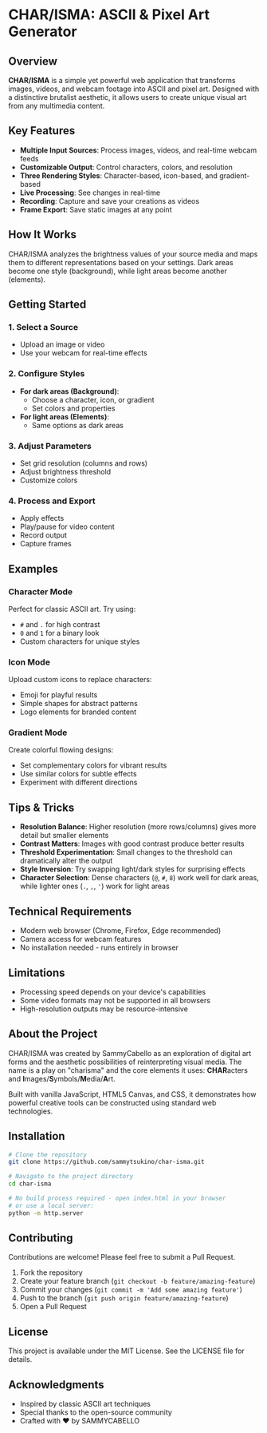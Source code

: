 # CHAR/ISMA: ASCII & Pixel Art Generator

## Overview

**CHAR/ISMA** is a simple yet powerful web application that transforms images, videos, and webcam footage into ASCII and pixel art. Designed with a distinctive brutalist aesthetic, it allows users to create unique visual art from any multimedia content.

## Key Features

- **Multiple Input Sources**: Process images, videos, and real-time webcam feeds
- **Customizable Output**: Control characters, colors, and resolution
- **Three Rendering Styles**: Character-based, icon-based, and gradient-based
- **Live Processing**: See changes in real-time
- **Recording**: Capture and save your creations as videos
- **Frame Export**: Save static images at any point

## How It Works

CHAR/ISMA analyzes the brightness values of your source media and maps them to different representations based on your settings. Dark areas become one style (background), while light areas become another (elements).

## Getting Started

### 1. Select a Source
- Upload an image or video
- Use your webcam for real-time effects

### 2. Configure Styles
- **For dark areas (Background)**:
  - Choose a character, icon, or gradient
  - Set colors and properties
- **For light areas (Elements)**:
  - Same options as dark areas

### 3. Adjust Parameters
- Set grid resolution (columns and rows)
- Adjust brightness threshold
- Customize colors

### 4. Process and Export
- Apply effects
- Play/pause for video content
- Record output
- Capture frames

## Examples

### Character Mode
Perfect for classic ASCII art. Try using:
- `#` and `.` for high contrast
- `0` and `1` for a binary look
- Custom characters for unique styles

### Icon Mode
Upload custom icons to replace characters:
- Emoji for playful results
- Simple shapes for abstract patterns
- Logo elements for branded content

### Gradient Mode
Create colorful flowing designs:
- Set complementary colors for vibrant results
- Use similar colors for subtle effects
- Experiment with different directions

## Tips & Tricks

- **Resolution Balance**: Higher resolution (more rows/columns) gives more detail but smaller elements
- **Contrast Matters**: Images with good contrast produce better results
- **Threshold Experimentation**: Small changes to the threshold can dramatically alter the output
- **Style Inversion**: Try swapping light/dark styles for surprising effects
- **Character Selection**: Dense characters (`@`, `#`, `8`) work well for dark areas, while lighter ones (`.`, `,`, `'`) work for light areas

## Technical Requirements

- Modern web browser (Chrome, Firefox, Edge recommended)
- Camera access for webcam features
- No installation needed - runs entirely in browser

## Limitations

- Processing speed depends on your device's capabilities
- Some video formats may not be supported in all browsers
- High-resolution outputs may be resource-intensive

## About the Project

CHAR/ISMA was created by SammyCabello as an exploration of digital art forms and the aesthetic possibilities of reinterpreting visual media. The name is a play on "charisma" and the core elements it uses: **CHAR**acters and **I**mages/**S**ymbols/**M**edia/**A**rt.

Built with vanilla JavaScript, HTML5 Canvas, and CSS, it demonstrates how powerful creative tools can be constructed using standard web technologies.

## Installation

```bash
# Clone the repository
git clone https://github.com/sammytsukino/char-isma.git

# Navigate to the project directory
cd char-isma

# No build process required - open index.html in your browser
# or use a local server:
python -m http.server
```

## Contributing

Contributions are welcome! Please feel free to submit a Pull Request.

1. Fork the repository
2. Create your feature branch (`git checkout -b feature/amazing-feature`)
3. Commit your changes (`git commit -m 'Add some amazing feature'`)
4. Push to the branch (`git push origin feature/amazing-feature`)
5. Open a Pull Request

## License

This project is available under the MIT License. See the LICENSE file for details.

## Acknowledgments

- Inspired by classic ASCII art techniques
- Special thanks to the open-source community
- Crafted with ❤️ by SAMMYCABELLO
